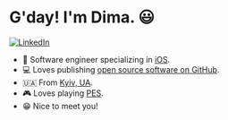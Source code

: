 # G'day! I'm Dima. 😃

<p align="left">
<a href="https://www.linkedin.com/in/dmitry-chumakov/">
<img src="https://img.shields.io/badge/-LinkedIn-%233781da" alt="LinkedIn"/></a> 
</p>

* 📱 Software engineer specializing in [iOS](https://www.apple.com/ios/).
* 💻 Loves publishing [open source software on GitHub](https://github.com/d9d9vs9?tab=repositories&type=source).
* 🇺🇦 From [Kyiv, UA](https://www.lonelyplanet.com/ukraine/kyiv).
* 🎮 Loves playing [PES](https://www.konami.com/wepes/2021/eu/en/pc/).
* 😁 Nice to meet you!
